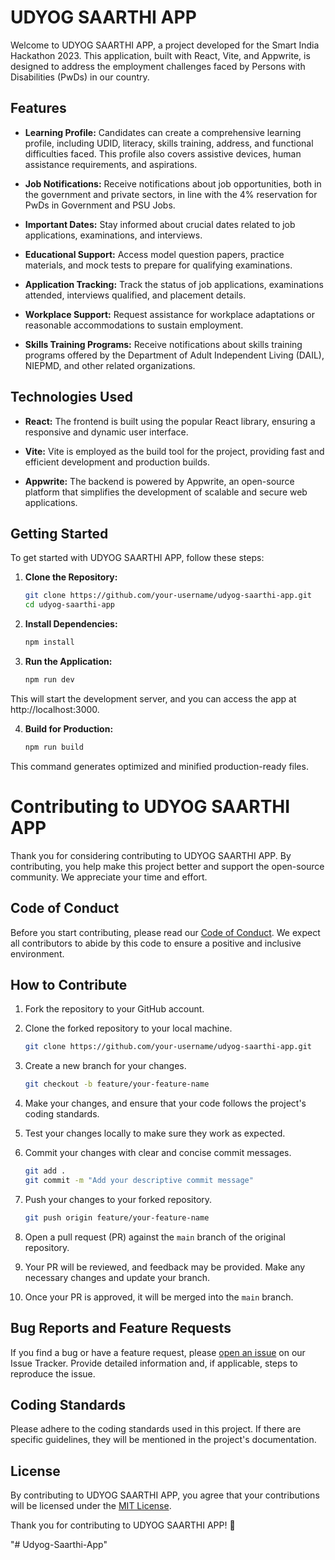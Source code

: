 # UDYOG SAARTHI APP

Welcome to UDYOG SAARTHI APP, a project developed for the Smart India Hackathon 2023. This application, built with React, Vite, and Appwrite, is designed to address the employment challenges faced by Persons with Disabilities (PwDs) in our country.

## Features

- **Learning Profile:** Candidates can create a comprehensive learning profile, including UDID, literacy, skills training, address, and functional difficulties faced. This profile also covers assistive devices, human assistance requirements, and aspirations.

- **Job Notifications:** Receive notifications about job opportunities, both in the government and private sectors, in line with the 4% reservation for PwDs in Government and PSU Jobs.

- **Important Dates:** Stay informed about crucial dates related to job applications, examinations, and interviews.

- **Educational Support:** Access model question papers, practice materials, and mock tests to prepare for qualifying examinations.

- **Application Tracking:** Track the status of job applications, examinations attended, interviews qualified, and placement details.

- **Workplace Support:** Request assistance for workplace adaptations or reasonable accommodations to sustain employment.

- **Skills Training Programs:** Receive notifications about skills training programs offered by the Department of Adult Independent Living (DAIL), NIEPMD, and other related organizations.

## Technologies Used

- **React:** The frontend is built using the popular React library, ensuring a responsive and dynamic user interface.

- **Vite:** Vite is employed as the build tool for the project, providing fast and efficient development and production builds.

- **Appwrite:** The backend is powered by Appwrite, an open-source platform that simplifies the development of scalable and secure web applications.

## Getting Started

To get started with UDYOG SAARTHI APP, follow these steps:

1. **Clone the Repository:**
   ```bash
   git clone https://github.com/your-username/udyog-saarthi-app.git
   cd udyog-saarthi-app
   ```

2. **Install Dependencies:**
   ```bash
   npm install
   ```

3. **Run the Application:**
   ```bash
   npm run dev
   ```
  This will start the development server, and you can access the app at http://localhost:3000.

4. **Build for Production:**
   ```bash
   npm run build
   ```
This command generates optimized and minified production-ready files.


# Contributing to UDYOG SAARTHI APP

Thank you for considering contributing to UDYOG SAARTHI APP. By contributing, you help make this project better and support the open-source community. We appreciate your time and effort.

## Code of Conduct

Before you start contributing, please read our [Code of Conduct](CODE_OF_CONDUCT.md). We expect all contributors to abide by this code to ensure a positive and inclusive environment.

## How to Contribute

1. Fork the repository to your GitHub account.

2. Clone the forked repository to your local machine.

    ```bash
    git clone https://github.com/your-username/udyog-saarthi-app.git
    ```

3. Create a new branch for your changes.

    ```bash
    git checkout -b feature/your-feature-name
    ```

4. Make your changes, and ensure that your code follows the project's coding standards.

5. Test your changes locally to make sure they work as expected.

6. Commit your changes with clear and concise commit messages.

    ```bash
    git add .
    git commit -m "Add your descriptive commit message"
    ```

7. Push your changes to your forked repository.

    ```bash
    git push origin feature/your-feature-name
    ```

8. Open a pull request (PR) against the `main` branch of the original repository.

9. Your PR will be reviewed, and feedback may be provided. Make any necessary changes and update your branch.

10. Once your PR is approved, it will be merged into the `main` branch.

## Bug Reports and Feature Requests

If you find a bug or have a feature request, please [open an issue](https://github.com/your-username/udyog-saarthi-app/issues) on our Issue Tracker. Provide detailed information and, if applicable, steps to reproduce the issue.

## Coding Standards

Please adhere to the coding standards used in this project. If there are specific guidelines, they will be mentioned in the project's documentation.

## License

By contributing to UDYOG SAARTHI APP, you agree that your contributions will be licensed under the [MIT License](LICENSE.md).

Thank you for contributing to UDYOG SAARTHI APP! 🚀








"# Udyog-Saarthi-App" 
